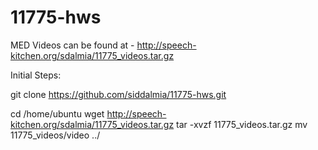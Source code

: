 # 11775-hws

MED Videos can be found at - http://speech-kitchen.org/sdalmia/11775_videos.tar.gz

Initial Steps: 

git clone https://github.com/siddalmia/11775-hws.git

cd /home/ubuntu
wget http://speech-kitchen.org/sdalmia/11775_videos.tar.gz
tar -xvzf 11775_videos.tar.gz
mv 11775_videos/video ../

